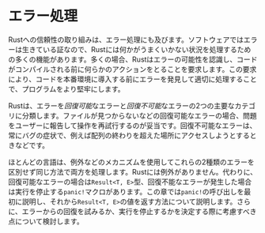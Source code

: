 # エラー処理

Rustへの信頼性の取り組みは、エラー処理にも及びます。ソフトウェアではエラーは生きている証なので、Rustには何かがうまくいかない状況を処理するための多くの機能があります。多くの場合、Rustはエラーの可能性を認識し、コードがコンパイルされる前に何らかのアクションをとることを要求します。この要求により、コードを本番環境に導入する前にエラーを発見して適切に処理することで、プログラムをより堅牢にします。

Rustは、エラーを*回復可能*なエラーと*回復不可能*なエラーの2つの主要なカテゴリに分類します。ファイルが見つからないなどの回復可能なエラーの場合、問題をユーザーに報告して操作を再試行するのが妥当です。回復不可能なエラーは、常にバグの症状で、例えば配列の終わりを超えた場所にアクセスしようとするときなどです。

ほとんどの言語は、例外などのメカニズムを使用してこれらの2種類のエラーを区別せず同じ方法で両方を処理します。Rustには例外がありません。代わりに、回復可能なエラーの場合は`Result<T, E>`型、回復不能なエラーが発生した場合は実行を停止する`panic!`マクロがあります。この章では`panic!`の呼び出しを最初に説明し、それから`Result<T, E>`の値を返す方法について説明します。さらに、エラーからの回復を試みるか、実行を停止するかを決定する際に考慮すべき点について検討します。
